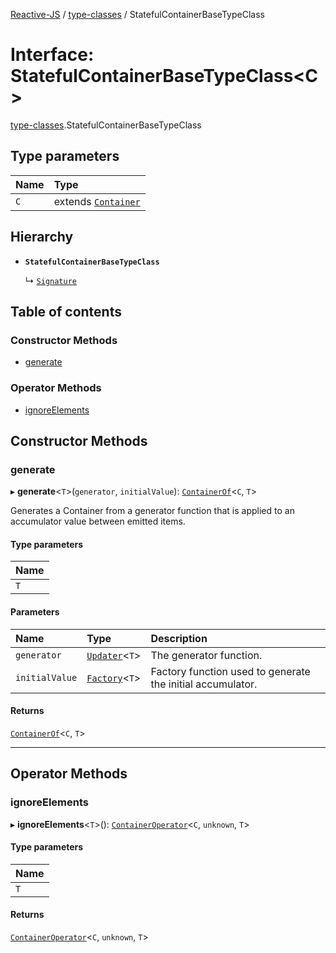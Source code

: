 [Reactive-JS](../README.md) / [type-classes](../modules/type_classes.md) / StatefulContainerBaseTypeClass

# Interface: StatefulContainerBaseTypeClass<C\>

[type-classes](../modules/type_classes.md).StatefulContainerBaseTypeClass

## Type parameters

| Name | Type |
| :------ | :------ |
| `C` | extends [`Container`](types.Container.md) |

## Hierarchy

- **`StatefulContainerBaseTypeClass`**

  ↳ [`Signature`](EventSource.Signature.md)

## Table of contents

### Constructor Methods

- [generate](type_classes.StatefulContainerBaseTypeClass.md#generate)

### Operator Methods

- [ignoreElements](type_classes.StatefulContainerBaseTypeClass.md#ignoreelements)

## Constructor Methods

### generate

▸ **generate**<`T`\>(`generator`, `initialValue`): [`ContainerOf`](../modules/types.md#containerof)<`C`, `T`\>

Generates a Container from a generator function
that is applied to an accumulator value between emitted items.

#### Type parameters

| Name |
| :------ |
| `T` |

#### Parameters

| Name | Type | Description |
| :------ | :------ | :------ |
| `generator` | [`Updater`](../modules/functions.md#updater)<`T`\> | The generator function. |
| `initialValue` | [`Factory`](../modules/functions.md#factory)<`T`\> | Factory function used to generate the initial accumulator. |

#### Returns

[`ContainerOf`](../modules/types.md#containerof)<`C`, `T`\>

___

## Operator Methods

### ignoreElements

▸ **ignoreElements**<`T`\>(): [`ContainerOperator`](../modules/types.md#containeroperator)<`C`, `unknown`, `T`\>

#### Type parameters

| Name |
| :------ |
| `T` |

#### Returns

[`ContainerOperator`](../modules/types.md#containeroperator)<`C`, `unknown`, `T`\>
